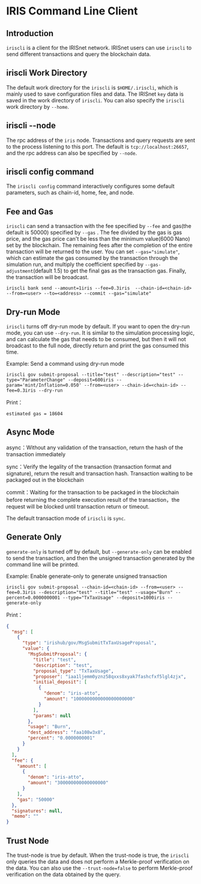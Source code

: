 # IRIS Command Line Client

## Introduction

`iriscli` is a client for the IRISnet network. IRISnet users can use `iriscli` to send different transactions and query the blockchain data.

## iriscli Work Directory

The default work directory for the `iriscli` is `$HOME/.iriscli`, which is mainly used to save configuration files and data. The IRISnet `key` data is saved in the work directory of `iriscli`. You can also specify the `iriscli`  work directory by `--home`.


## iriscli --node

The rpc address of the `iris` node. Transactions and query requests are sent to the process listening to this port. The default is `tcp://localhost:26657`, and the rpc address can also be specified by `--node`.

## iriscli config command

The `iriscli config` command interactively configures some default parameters, such as chain-id, home, fee, and node.

## Fee and Gas

`iriscli` can send a transaction with the fee specified by `--fee` and gas(the default is 50000) specified by `--gas` . The fee divided by the gas is gas price, and the gas price can't be less than the minimum value(6000 Nano) set by the blockchain. The remaining fees after the completion of the entire transaction will be returned to the user. You can set `--gas="simulate"`, which can estimate the gas consumed by the transaction through the simulation run, and multiply the coefficient specified by `--gas-adjustment`(default 1.5) to get the final gas as the transaction gas. Finally, the transaction will be broadcast.

```
iriscli bank send --amount=1iris --fee=0.3iris  --chain-id=<chain-id> --from=<user> --to=<address> --commit --gas="simulate"
```

## Dry-run Mode

`iriscli` turns off dry-run mode by default. If you want to open the dry-run mode, you can use `--dry-run`. It is similar to the simulation processing logic, and can calculate the gas that needs to be consumed, but then it will not broadcast to the full node, directly return and print the gas consumed this time.

Example: Send a command using dry-run mode

```
iriscli gov submit-proposal --title="test" --description="test" --type="ParameterChange" --deposit=600iris --param='mint/Inflation=0.050' --from=<user> --chain-id=<chain-id> --fee=0.3iris --dry-run
```

Print：

```
estimated gas = 18604
```

## Async Mode

async：Without any validation of the transaction, return the hash of the transaction immediately

sync：Verify the legality of the transaction (transaction format and signature), return the result and transaction hash. Transaction waiting to be packaged out in the blockchain

commit：Waiting for the transaction to be packaged in the blockchain before returning the complete execution result of the transaction，the request will be blocked until transaction return or timeout.

The default transaction mode of `iriscli` is `sync`. 

## Generate Only

`generate-only` is turned off by default, but `--generate-only` can be enabled to send the transaction, and then the unsigned transaction generated by the command line will be printed.

Example: Enable generate-only to generate unsigned transaction

```
iriscli gov submit-proposal --chain-id=<chain-id> --from=<user> --fee=0.3iris --description="test" --title="test" --usage="Burn" --percent=0.0000000001 --type="TxTaxUsage" --deposit=1000iris --generate-only
```

Print：

```json
{
  "msg": [
    {
      "type": "irishub/gov/MsgSubmitTxTaxUsageProposal",
      "value": {
        "MsgSubmitProposal": {
          "title": "test",
          "description": "test",
          "proposal_type": "TxTaxUsage",
          "proposer": "iaa1ljemm0yznz58qxxs8xyak7fashcfxf5lgl4zjx",
          "initial_deposit": [
            {
              "denom": "iris-atto",
              "amount": "1000000000000000000000"
            }
          ],
          "params": null
        },
        "usage": "Burn",
        "dest_address": "faa108w3x8",
        "percent": "0.0000000001"
      }
    }
  ],
  "fee": {
    "amount": [
      {
        "denom": "iris-atto",
        "amount": "300000000000000000"
      }
    ],
    "gas": "50000"
  },
  "signatures": null,
  "memo": ""
}
```

## Trust Node 

The trust-node is true by default. When the trust-node is true, the `iriscli` only queries the data and does not perform a Merkle-proof verification on the data. You can also use the `--trust-node=false` to perform Merkle-proof verification on the data obtained by the query.


